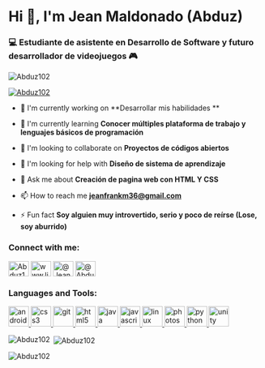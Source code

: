 # Hi 👋, I'm Jean Maldonado (Abduz)

### 💻 Estudiante de asistente en Desarrollo de Software y futuro desarrollador de videojuegos 🎮

<p align="left"> <img src="https://komarev.com/ghpvc/?username=Abduz102&label=Profile views&color=0e75b6&style=flat" alt="Abduz102" /> </p>

<p align="left"> <a href="https://github.com/ryo-ma/github-profile-trophy"><img src="https://github-profile-trophy.vercel.app/?username=Abduz102" alt="Abduz102" /></a> </p>

- 🔭 I'm currently working on **Desarrollar mis habilidades **

- 🌱 I'm currently learning **Conocer múltiples plataforma de trabajo y lenguajes básicos de programación**

- 👯 I'm looking to collaborate on **Proyectos de códigos abiertos**

- 🤝 I'm looking for help with **Diseño de sistema de aprendizaje**

- 💬 Ask me about **Creación de pagina web con HTML Y CSS**

- 📫 How to reach me **jeanfrankm36@gmail.com**

- ⚡ Fun fact **Soy alguien muy introvertido, serio y poco de reírse (Lose, soy aburrido)**

<h3 align="left">Connect with me:</h3>
<p align="left">
<a href="https://github.com/Abduz102" target="blank"><img align="center" src="https://raw.githubusercontent.com/rahuldkjain/github-profile-readme-generator/master/src/images/icons/Social/github.svg" alt="Abduz102" height="30" width="40" /></a>
<a href="https://linkedin.com/in/www.linkedin.com/in/abduzjm" target="blank"><img align="center" src="https://raw.githubusercontent.com/rahuldkjain/github-profile-readme-generator/master/src/images/icons/Social/linked-in-alt.svg" alt="www.linkedin.com/in/abduzjm" height="30" width="40" /></a>
<a href="https://twitter.com/@Jeanfra36972049" target="blank"><img align="center" src="https://raw.githubusercontent.com/rahuldkjain/github-profile-readme-generator/master/src/images/icons/Social/twitter.svg" alt="@Jeanfra36972049" height="30" width="40" /></a>
<a href="https://youtube.com/@AbduzcanNek" target="blank"><img align="center" src="https://raw.githubusercontent.com/rahuldkjain/github-profile-readme-generator/master/src/images/icons/Social/youtube.svg" alt="@AbduzcanNek" height="30" width="40" /></a>
</p>

<h3 align="left">Languages and Tools:</h3>
<p align="left"> <a href="https://developer.mozilla.org/en-US/docs/Web/android" target="_blank" rel="noreferrer"> <img src="https://skillicons.dev/icons?i=androidstudio" alt="android" width="40" height="40"/> </a> <a href="https://developer.mozilla.org/en-US/docs/Web/css3" target="_blank" rel="noreferrer"> <img src="https://skillicons.dev/icons?i=css" alt="css3" width="40" height="40"/> </a> <a href="https://developer.mozilla.org/en-US/docs/Web/git" target="_blank" rel="noreferrer"> <img src="https://skillicons.dev/icons?i=git" alt="git" width="40" height="40"/> </a> <a href="https://developer.mozilla.org/en-US/docs/Web/html5" target="_blank" rel="noreferrer"> <img src="https://skillicons.dev/icons?i=html" alt="html5" width="40" height="40"/> </a> <a href="https://developer.mozilla.org/en-US/docs/Web/java" target="_blank" rel="noreferrer"> <img src="https://skillicons.dev/icons?i=java" alt="java" width="40" height="40"/> </a> <a href="https://developer.mozilla.org/en-US/docs/Web/javascript" target="_blank" rel="noreferrer"> <img src="https://skillicons.dev/icons?i=js" alt="javascript" width="40" height="40"/> </a> <a href="https://developer.mozilla.org/en-US/docs/Web/linux" target="_blank" rel="noreferrer"> <img src="https://skillicons.dev/icons?i=linux" alt="linux" width="40" height="40"/> </a> <a href="https://developer.mozilla.org/en-US/docs/Web/photoshop" target="_blank" rel="noreferrer"> <img src="https://skillicons.dev/icons?i=photoshop" alt="photoshop" width="40" height="40"/> </a> <a href="https://developer.mozilla.org/en-US/docs/Web/python" target="_blank" rel="noreferrer"> <img src="https://skillicons.dev/icons?i=py" alt="python" width="40" height="40"/> </a> <a href="https://developer.mozilla.org/en-US/docs/Web/unity" target="_blank" rel="noreferrer"> <img src="https://skillicons.dev/icons?i=unity" alt="unity" width="40" height="40"/> </a></p>

<p><img align="left" src="https://github-readme-stats.vercel.app/api/top-langs?username=Abduz102&show_icons=true&locale=en&layout=compact" alt="Abduz102" /></p>

<p>&nbsp;<img align="center" src="https://github-readme-stats.vercel.app/api?username=Abduz102&show_icons=true&locale=en" alt="Abduz102" /></p>

<p><img align="center" src="https://github-readme-streak-stats.herokuapp.com/?user=Abduz102&" alt="Abduz102" /></p>


